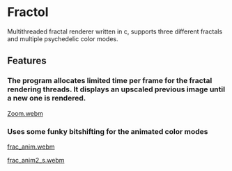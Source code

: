 # Fractol
Multithreaded fractal renderer written in c, supports three different fractals and multiple psychedelic color modes.

## Features
### The program allocates limited time per frame for the fractal rendering threads. It displays an upscaled previous image until a new one is rendered.
[Zoom.webm](https://user-images.githubusercontent.com/45420297/218799127-91c74e37-7693-4cb1-bf9e-a65799c8f943.webm)  

### Uses some funky bitshifting for the animated color modes

[frac_anim.webm](https://user-images.githubusercontent.com/45420297/218806229-da5dd5e3-251b-45ca-8f3c-34a88e3d2e92.webm)  

[frac_anim2_s.webm](https://user-images.githubusercontent.com/45420297/218807447-c293f7f9-ef15-4f5f-96bd-eb370eb96682.webm)
